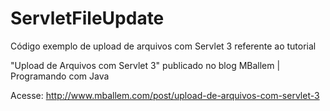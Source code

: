 ServletFileUpdate
=================

Código exemplo de upload de arquivos com Servlet 3 referente ao tutorial 

"Upload de Arquivos com Servlet 3" publicado no blog MBallem | Programando com Java

Acesse: http://www.mballem.com/post/upload-de-arquivos-com-servlet-3
